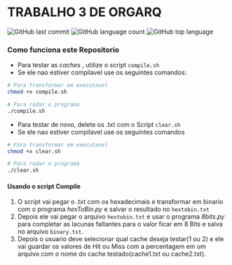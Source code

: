 # TRABALHO 3 DE ORGARQ

![GitHub last commit](https://img.shields.io/github/last-commit/trabalhos-da-faculdade/T3_ORGARQ) ![GitHub language count](https://img.shields.io/github/languages/count/trabalhos-da-faculdade/T3_ORGARQ) ![GitHub top language](https://img.shields.io/github/languages/top/trabalhos-da-faculdade/T3_ORGARQ)

### Como funciona este Repositorio

* Para testar as _caches_ , utilize o script `compile.sh`
* Se ele nao estiver compilavel use os seguintes comandos:

```bash
# Para transformar em executavel
chmod +x compile.sh

# Para rodar o programa
./compile.sh
```

* Para testar de novo, delete os .txt com o Script `clear.sh`
* Se ele nao estiver compilavel use os seguintes comandos

```bash
# Para transformar em executavel
chmod +x clear.sh

# Para rodar o programa
./clear.sh
```

#### Usando o script Compile

1. O script vai pegar o .txt com os hexadecimais e transformar em binario com o programa _hexToBin.py_ e salvar o resultado no `hextobin.txt`
2. Depois ele vai pegar o arquivo `hextobin.txt` e usar o programa _8bits.py_ para completar as lacunas faltantes para o valor ficar em 8 Bits e salva no arquivo `binary.txt`.
3. Depois o usuario deve selecionar qual cache deseja testar(1 ou 2) e ele vai guardar os valores de Hit ou Miss com a percentagem em um arquivo com o nome do cache testado(cache1.txt ou cache2.txt).
